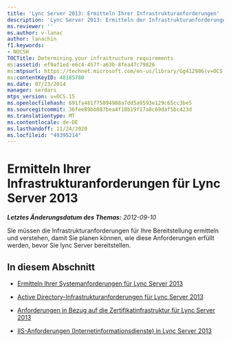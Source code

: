```yaml
---
title: 'Lync Server 2013: Ermitteln Ihrer Infrastrukturanforderungen'
description: 'Lync Server 2013: Ermitteln der Infrastrukturanforderungen'
ms.reviewer: ''
ms.author: v-lanac
author: lanachin
f1.keywords:
- NOCSH
TOCTitle: Determining your infrastructure requirements
ms:assetid: ef9af1ed-e6c4-457f-a63b-8fea47c79826
ms:mtpsurl: https://technet.microsoft.com/en-us/library/Gg412986(v=OCS.15)
ms:contentKeyID: 48185780
ms.date: 07/23/2014
manager: serdars
mtps_version: v=OCS.15
ms.openlocfilehash: 691fa481f75894988a7dd5a9593e129c65cc3be5
ms.sourcegitcommit: 36fee89bb887bea4f18b19f17a8c69daf5bc423d
ms.translationtype: MT
ms.contentlocale: de-DE
ms.lasthandoff: 11/24/2020
ms.locfileid: "49395214"
---
```

# <a name="determining-your-infrastructure-requirements-for-lync-server-2013"></a>Ermitteln Ihrer Infrastrukturanforderungen für Lync Server 2013

<div data-xmlns="http://www.w3.org/1999/xhtml">

<div class="topic" data-xmlns="http://www.w3.org/1999/xhtml" data-msxsl="urn:schemas-microsoft-com:xslt" data-cs="https://msdn.microsoft.com/">

<div data-asp="https://msdn2.microsoft.com/asp">



</div>

<div id="mainSection">

<div id="mainBody">

<span> </span>

_**Letztes Änderungsdatum des Themas:** 2012-09-10_

Sie müssen die Infrastrukturanforderungen für Ihre Bereitstellung ermitteln und verstehen, damit Sie planen können, wie diese Anforderungen erfüllt werden, bevor Sie lync Server bereitstellen.

<div>

## <a name="in-this-section"></a>In diesem Abschnitt

  - [Ermitteln Ihrer Systemanforderungen für Lync Server 2013](lync-server-2013-determining-your-system-requirements.md)

  - [Active Directory-Infrastrukturanforderungen für Lync Server 2013](lync-server-2013-active-directory-infrastructure-requirements.md)

  - [Anforderungen in Bezug auf die Zertifikatinfrastruktur für Lync Server 2013](lync-server-2013-certificate-infrastructure-requirements.md)

  - [IIS-Anforderungen (Internetinformationsdienste) in Lync Server 2013](lync-server-2013-internet-information-services-iis-requirements.md)

</div>

</div>

<span> </span>

</div>

</div>

</div>

